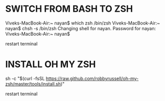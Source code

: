 # SWITCH FROM BASH TO ZSH
Viveks-MacBook-Air:~ nayan$ which zsh
/bin/zsh
Viveks-MacBook-Air:~ nayan$ chsh -s /bin/zsh
Changing shell for nayan.
Password for nayan: 
Viveks-MacBook-Air:~ nayan$ 

restart terminal

# INSTALL OH MY ZSH
sh -c "$(curl -fsSL https://raw.github.com/robbyrussell/oh-my-zsh/master/tools/install.sh)"

restart terminal
